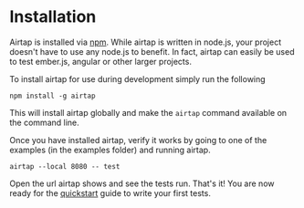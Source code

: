 # Installation

Airtap is installed via [npm](https://npmjs.org). While airtap is written in node.js, your project doesn't have to use any node.js to benefit. In fact, airtap can easily be used to test ember.js, angular or other larger projects.

To install airtap for use during development simply run the following

```shell
npm install -g airtap
```

This will install airtap globally and make the `airtap` command available on the command line.

Once you have installed airtap, verify it works by going to one of the examples (in the examples folder) and running airtap.

```shell
airtap --local 8080 -- test
```

Open the url airtap shows and see the tests run. That's it! You are now ready for the [quickstart](./quickstart.md) guide to write your first tests.
